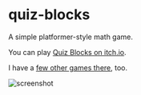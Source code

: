 # quiz-blocks

A simple platformer-style math game.

You can play [Quiz Blocks on itch.io](https://geekytime.itch.io/quiz-blocks).

I have a [few other games there](https://geekytime.itch.io/quiz-blocks), too.

![screenshot](https://img.itch.zone/aW1hZ2UvNjU4ODEvMjk4MTgxLmdpZg==/original/rWLRcN.gif)
